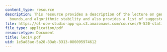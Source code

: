```yaml
---
content_type: resource
description: This resource provides a description of the lecture on generalization
  bounds,and algorithmic stability and also provides a list of suggested readings.
file: https://ol-ocw-studio-app-qa.s3.amazonaws.com/courses/9-520-statistical-learning-theory-and-applications-spring-2006/1e5a83ae5a2883ab3313086095974612_lec14.pdf
file_type: application/pdf
resourcetype: Document
title: lec14.pdf
uid: 1e5a83ae-5a28-83ab-3313-086095974612
---
```

